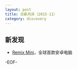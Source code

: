 ```yaml
---
layout: post
title: 日新月异（2015-11）
category: discovery
---
```


新发现
----------

* [Remix Mini](http://www.jide.com/mini)，全球首款安卓电脑

-EOF-
